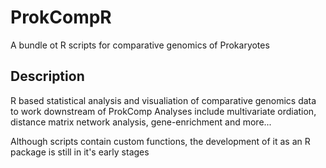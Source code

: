# ProkCompR 

A bundle ot R scripts for comparative genomics of Prokaryotes

## Description

R based statistical analysis and visualiation of comparative genomics data to work downstream of ProkComp
Analyses include multivariate ordiation, distance matrix network analysis, gene-enrichment and more...

Although scripts contain custom functions, the development of it as an R package is still in it's early stages






